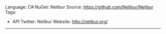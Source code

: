 Language: C#
NuGet: Nelibur
Source: https://github.com/Nelibur/Nelibur
Tags:
  - API
Twitter: Nelibur
Website: http://nelibur.org/
---
